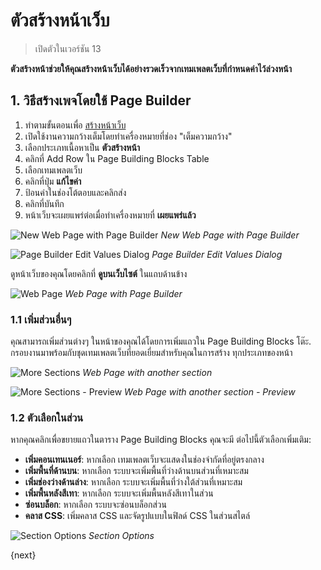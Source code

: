<!-- add-breadcrumbs -->

# ตัวสร้างหน้าเว็บ

> เปิดตัวในเวอร์ชัน 13

**ตัวสร้างหน้าช่วยให้คุณสร้างหน้าเว็บได้อย่างรวดเร็วจากเทมเพลตเว็บที่กำหนดค่าไว้ล่วงหน้า**

## 1. วิธีสร้างเพจโดยใช้ Page Builder

1. ทำตามขั้นตอนเพื่อ [สร้างหน้าเว็บ](/docs/user/manual/th/website/web-page)
1. เปิดใช้งานความกว้างเต็มโดยทำเครื่องหมายที่ช่อง "เต็มความกว้าง"
1. เลือกประเภทเนื้อหาเป็น **ตัวสร้างหน้า**
1. คลิกที่ Add Row ใน Page Building Blocks Table
1. เลือกเทมเพลตเว็บ
1. คลิกที่ปุ่ม **แก้ไขค่า**
1. ป้อนค่าในช่องโต้ตอบและคลิกส่ง
1. คลิกที่บันทึก
1. หน้าเว็บจะเผยแพร่ต่อเมื่อทำเครื่องหมายที่ **เผยแพร่แล้ว**

![New Web Page with Page Builder](/docs/assets/img/website/new-web-page-with-page-builder.png)
_New Web Page with Page Builder_

![Page Builder Edit Values Dialog](/docs/assets/img/website/page-builder-edit-values-dialog.png)
_Page Builder Edit Values Dialog_

ดูหน้าเว็บของคุณโดยคลิกที่ **ดูบนเว็บไซต์** ในแถบด้านข้าง

![Web Page](/docs/assets/img/website/web-page-with-page-builder-preview.png)
_Web Page with Page Builder_

### 1.1 เพิ่มส่วนอื่นๆ

คุณสามารถเพิ่มส่วนต่างๆ ในหน้าของคุณได้โดยการเพิ่มแถวใน Page Building Blocks
โต๊ะ. กรอบงานมาพร้อมกับชุดเทมเพลตเว็บที่ยอดเยี่ยมสำหรับคุณในการสร้าง
ทุกประเภทของหน้า

![More Sections](/docs/assets/img/website/web-page-with-more-sections.png)
_Web Page with another section_

![More Sections - Preview](/docs/assets/img/website/web-page-with-more-sections-preview.png)
_Web Page with another section - Preview_

### 1.2 ตัวเลือกในส่วน

หากคุณคลิกเพื่อขยายแถวในตาราง Page Building Blocks คุณจะมี
ต่อไปนี้ตัวเลือกเพิ่มเติม:

- **เพิ่มคอนเทนเนอร์**: หากเลือก เทมเพลตเว็บจะแสดงในช่องจำกัดที่อยู่ตรงกลาง
- **เพิ่มพื้นที่ด้านบน**: หากเลือก ระบบจะเพิ่มพื้นที่ว่างด้านบนส่วนที่เหมาะสม
- **เพิ่มช่องว่างด้านล่าง**: หากเลือก ระบบจะเพิ่มพื้นที่ว่างใต้ส่วนที่เหมาะสม
- **เพิ่มพื้นหลังสีเทา**: หากเลือก ระบบจะเพิ่มพื้นหลังสีเทาในส่วน
- **ซ่อนบล็อก**: หากเลือก ระบบจะซ่อนบล็อกส่วน
- **คลาส CSS**: เพิ่มคลาส CSS และจัดรูปแบบในฟิลด์ CSS ในส่วนสไตล์

![Section Options](/docs/assets/img/website/page-builder-section-options.png)
_Section Options_


{next}
